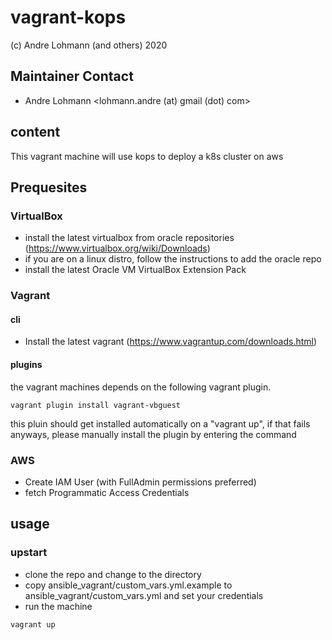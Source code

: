 # vagrant-kops

(c) Andre Lohmann (and others) 2020

## Maintainer Contact
 * Andre Lohmann
   <lohmann.andre (at) gmail (dot) com>

## content

This vagrant machine will use kops to deploy a k8s cluster on aws

## Prequesites

### VirtualBox

  * install the latest virtualbox from oracle repositories (https://www.virtualbox.org/wiki/Downloads)
  * if you are on a linux distro, follow the instructions to add the oracle repo
  * install the latest Oracle VM VirtualBox Extension Pack

### Vagrant

#### cli

  * Install the latest vagrant (https://www.vagrantup.com/downloads.html)

#### plugins

the vagrant machines depends on the following vagrant plugin.

```
vagrant plugin install vagrant-vbguest
```

this pluin should get installed automatically on a "vagrant up", if that fails anyways, please manually install the plugin by entering the command

### AWS

  * Create IAM User (with FullAdmin permissions preferred)
  * fetch Programmatic Access Credentials

## usage

### upstart

  * clone the repo and change to the directory
  * copy ansible_vagrant/custom_vars.yml.example to ansible_vagrant/custom_vars.yml and set your credentials
  * run the machine

```
vagrant up
```
